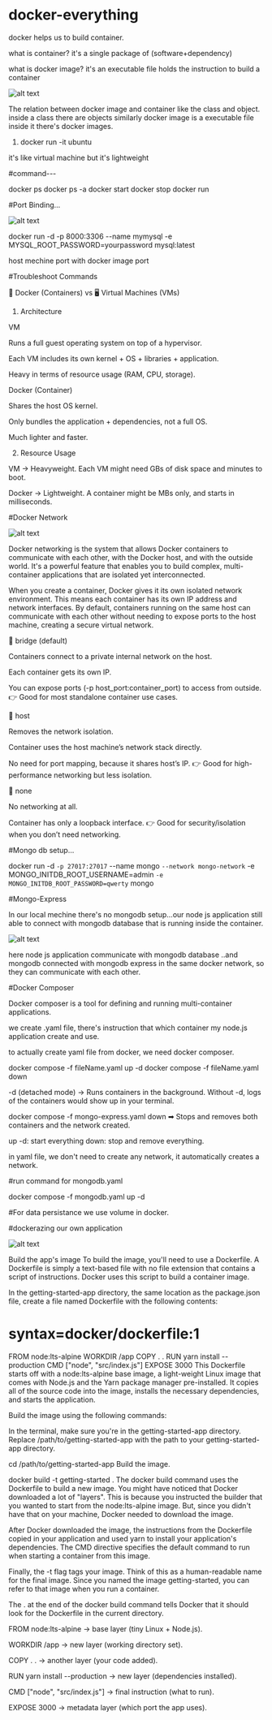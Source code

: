 # docker-everything

docker helps us to build container. 

what is container?
it's a single package of (software+dependency)

what is docker image?
it's an executable file holds the instruction to build a container


![alt text](image.png)

The relation between docker image and container like the class and object.
inside a class there are objects similarly docker image is a executable file inside it there's docker images.


1) docker run -it ubuntu

it's like virtual machine but it's lightweight


#command---

docker ps 
docker ps -a
docker start 
docker stop
docker run


#Port Binding...

![alt text](docker-port.png)

docker run -d -p 8000:3306 --name mymysql -e MYSQL_ROOT_PASSWORD=yourpassword mysql:latest


host mechine port with docker image port

#Troubleshoot Commands


🐳 Docker (Containers) vs 🖥️ Virtual Machines (VMs)
1. Architecture

VM

Runs a full guest operating system on top of a hypervisor.

Each VM includes its own kernel + OS + libraries + application.

Heavy in terms of resource usage (RAM, CPU, storage).

Docker (Container)

Shares the host OS kernel.

Only bundles the application + dependencies, not a full OS.

Much lighter and faster.

2. Resource Usage

VM → Heavyweight. Each VM might need GBs of disk space and minutes to boot.

Docker → Lightweight. A container might be MBs only, and starts in milliseconds.

#Docker Network

![alt text](docker_network.webp)

Docker networking is the system that allows Docker containers to communicate with each other, with the Docker host, and with the outside world. It's a powerful feature that enables you to build complex, multi-container applications that are isolated yet interconnected.

When you create a container, Docker gives it its own isolated network environment. This means each container has its own IP address and network interfaces. By default, containers running on the same host can communicate with each other without needing to expose ports to the host machine, creating a secure virtual network.



🔹 bridge (default)

Containers connect to a private internal network on the host.

Each container gets its own IP.

You can expose ports (-p host_port:container_port) to access from outside.
👉 Good for most standalone container use cases.

🔹 host

Removes the network isolation.

Container uses the host machine’s network stack directly.

No need for port mapping, because it shares host’s IP.
👉 Good for high-performance networking but less isolation.

🔹 none

No networking at all.

Container has only a loopback interface.
👉 Good for security/isolation when you don’t need networking.


#Mongo db setup...

docker run -d `
  -p 27017:27017 `
  --name mongo `
  --network mongo-network `
  -e MONGO_INITDB_ROOT_USERNAME=admin `
  -e MONGO_INITDB_ROOT_PASSWORD=qwerty `
  mongo


#Mongo-Express

In our local mechine there's no mongodb setup...our node js application still able
to connect with mongodb database that is running inside the container.

![alt text](docket_with_mongodb.png)

here node js application communicate with mongodb database ..and mongodb connected with mongodb express
in the same docker network, so they can communicate with each other.

#Docker Composer

Docker composer is a tool for defining and running multi-container applications.

we create .yaml file, there's instruction that which container my node.js application create and use.

to actually create yaml file from docker, we need docker composer.


docker compose -f fileName.yaml up -d
docker compose -f fileName.yaml down

-d (detached mode) → Runs containers in the background.
Without -d, logs of the containers would show up in your terminal.


docker compose -f mongo-express.yaml down
➡ Stops and removes both containers and the network created.


up -d: start everything
down: stop and remove everything.

in yaml file, we don't need to create any network, it automatically creates a network.

#run command for mongodb.yaml

docker compose -f mongodb.yaml up -d



#For data persistance we use volume in docker.

#dockerazing our own application

![alt text](dockerization.png)


Build the app's image
To build the image, you'll need to use a Dockerfile. A Dockerfile is simply a text-based file with no file extension that contains a script of instructions. Docker uses this script to build a container image.

In the getting-started-app directory, the same location as the package.json file, create a file named Dockerfile with the following contents:


# syntax=docker/dockerfile:1

FROM node:lts-alpine
WORKDIR /app
COPY . .
RUN yarn install --production
CMD ["node", "src/index.js"]
EXPOSE 3000
This Dockerfile starts off with a node:lts-alpine base image, a light-weight Linux image that comes with Node.js and the Yarn package manager pre-installed. It copies all of the source code into the image, installs the necessary dependencies, and starts the application.

Build the image using the following commands:

In the terminal, make sure you're in the getting-started-app directory. Replace /path/to/getting-started-app with the path to your getting-started-app directory.


 cd /path/to/getting-started-app
Build the image.


 docker build -t getting-started .
The docker build command uses the Dockerfile to build a new image. You might have noticed that Docker downloaded a lot of "layers". This is because you instructed the builder that you wanted to start from the node:lts-alpine image. But, since you didn't have that on your machine, Docker needed to download the image.

After Docker downloaded the image, the instructions from the Dockerfile copied in your application and used yarn to install your application's dependencies. The CMD directive specifies the default command to run when starting a container from this image.

Finally, the -t flag tags your image. Think of this as a human-readable name for the final image. Since you named the image getting-started, you can refer to that image when you run a container.

The . at the end of the docker build command tells Docker that it should look for the Dockerfile in the current directory.


FROM node:lts-alpine → base layer (tiny Linux + Node.js).

WORKDIR /app → new layer (working directory set).

COPY . . → another layer (your code added).

RUN yarn install --production → new layer (dependencies installed).

CMD ["node", "src/index.js"] → final instruction (what to run).

EXPOSE 3000 → metadata layer (which port the app uses).